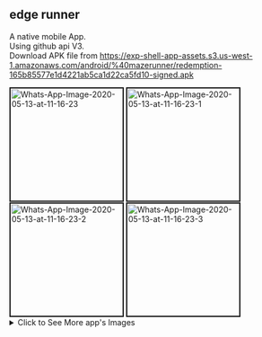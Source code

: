 ## edge runner  
A native mobile App.      
Using github api V3.    
Download APK file from https://exp-shell-app-assets.s3.us-west-1.amazonaws.com/android/%40mazerunner/redemption-165b85577e1d4221ab5ca1d22ca5fd10-signed.apk

<img src="https://i.ibb.co/2ctJtmY/Whats-App-Image-2020-05-13-at-11-16-23.jpg" alt="Whats-App-Image-2020-05-13-at-11-16-23" border="2"  width="200px">
<img src="https://i.ibb.co/BZpSKYB/Whats-App-Image-2020-05-13-at-11-16-23-1.jpg" alt="Whats-App-Image-2020-05-13-at-11-16-23-1" border="2"  width="200px">
<img src="https://i.ibb.co/Kwxdy83/Whats-App-Image-2020-05-13-at-11-16-23-2.jpg" alt="Whats-App-Image-2020-05-13-at-11-16-23-2" border="2" width="200px">
<img src="https://i.ibb.co/wcf0h4Q/Whats-App-Image-2020-05-13-at-11-16-23-3.jpg" alt="Whats-App-Image-2020-05-13-at-11-16-23-3" border="2"  width="200px">

<details>
  <summary>Click to See More app's Images</summary>
  
<img src="https://i.ibb.co/6vNHByz/Whats-App-Image-2020-04-22-at-22-07-12.jpg" alt="Whats-App-Image-2020-04-22-at-22-07-12" border="0" width="200px">
<img src="https://i.ibb.co/j6Dp2sH/Whats-App-Image-2020-04-22-at-22-07-12-1.jpg" alt="Whats-App-Image-2020-04-22-at-22-07-12-1" border="0" width="200px">
<img src="https://i.ibb.co/gP0ZhL0/Whats-App-Image-2020-04-22-at-22-07-12-2.jpg" alt="Whats-App-Image-2020-04-22-at-22-07-12-2" border="0" width="200px">
<img src="https://i.ibb.co/GJD1kXj/Whats-App-Image-2020-04-22-at-22-07-13.jpg" alt="Whats-App-Image-2020-04-22-at-22-07-13" border="0" width="200px">
<img src="https://i.ibb.co/hX7htV4/Whats-App-Image-2020-04-22-at-22-07-15-1.jpg" alt="Whats-App-Image-2020-04-22-at-22-07-15-1" border="0" width="200px">
<img src="https://i.ibb.co/k3N4GNP/Whats-App-Image-2020-04-22-at-22-07-15-2.jpg" alt="Whats-App-Image-2020-04-22-at-22-07-15-2" border="0" width="200px">
</details>
